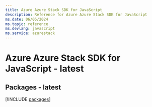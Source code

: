 ```yaml
---
title: Azure Azure Stack SDK for JavaScript
description: Reference for Azure Azure Stack SDK for JavaScript
ms.date: 06/05/2024
ms.topic: reference
ms.devlang: javascript
ms.service: azurestack
---
```

# Azure Azure Stack SDK for JavaScript - latest
## Packages - latest
[!INCLUDE [packages](azure-stack-index.md)]